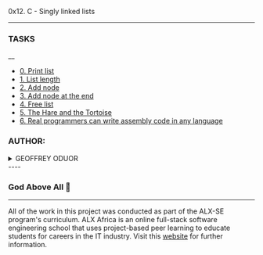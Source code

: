 0x12. C - Singly linked lists

----

### TASKS
__


- [0. Print list](0-print_list.c)
- [1. List length](1-list_len.c)
- [2. Add node](2-add_node.c)
- [3. Add node at the end](3-add_node_end.c)
- [4. Free list](4-free_list.c)
- [5. The Hare and the Tortoise](100-first.c)
- [6. Real programmers can write assembly code in any language](101-hello_holberton.asm)

### AUTHOR:
<details>
    <summary>GEOFFREY ODUOR</summary>
    <ul>
        <li>
            <a href="https://github.com/luckyhope1">Github</a>
        </li>
        <li>
            <a href="https://twitter.com/TomGeoffry">Twitter</a>
        </li>
        <li>
            <a href="https://geoffrytom@gmail.com">e-mail</a>
        </li>
    </ul>
</details>
----

### God Above All  :pray:
______


All of the work in this project was conducted as part of the ALX-SE program's curriculum. ALX Africa is an online full-stack software engineering school that uses project-based peer learning to educate students for careers in the IT industry. Visit this <a href="https://www.alxafrica.com/software-engineering-2022">website</a> for further information.
